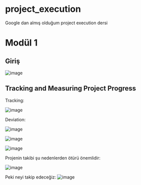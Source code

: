 # project_execution
Google dan almış olduğum project execution dersi

# Modül 1

## Giriş

![image](https://github.com/user-attachments/assets/93fc1959-0a19-42ae-b3cc-52117f06fbbd)

## Tracking and Measuring Project Progress

Tracking:

![image](https://github.com/user-attachments/assets/96522fd2-9a91-4d55-a8c5-7697a5db6b49)

Deviation: 

![image](https://github.com/user-attachments/assets/dadb060c-27b1-4f7d-bdd7-44d69013e386)

![image](https://github.com/user-attachments/assets/5dbe41e3-b120-4b03-a414-3cd520ab6725)

![image](https://github.com/user-attachments/assets/8a3222a8-4416-4778-8478-2c36b2a8c6fd)

Projenin takibi şu nedenlerden ötürü önemlidir: 

![image](https://github.com/user-attachments/assets/88521c82-0d54-4251-9051-a577056889f0)

Peki neyi takip edeceğiz: 
![image](https://github.com/user-attachments/assets/de74d2e2-eaf0-40fc-a8ce-2d768e1616e8)

